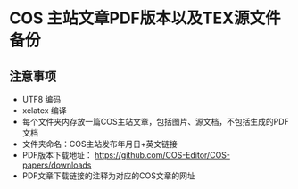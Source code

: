 # COS 主站文章PDF版本以及TEX源文件备份

## 注意事项
- UTF8 编码
- xelatex 编译
- 每个文件夹内存放一篇COS主站文章，包括图片、源文档，不包括生成的PDF文档
- 文件夹命名：COS主站发布年月日+英文链接
- PDF版本下载地址： https://github.com/COS-Editor/COS-papers/downloads
- PDF文章下载链接的注释为对应的COS文章的网址